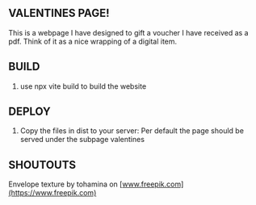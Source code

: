 VALENTINES PAGE!
---------------

This is a webpage I have designed to gift a voucher I have received as a pdf.
Think of it as a nice wrapping of a digital item.

BUILD
-----

1. use npx vite build to build the website

DEPLOY
------

1. Copy the files in dist to your server:
   Per default the page should be served under the subpage valentines

SHOUTOUTS
---------

Envelope texture by tohamina on [www.freepik.com](https://www.freepik.com)
